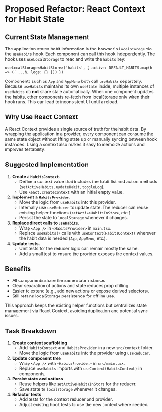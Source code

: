 # Proposed Refactor: React Context for Habit State

## Current State Management

The application stores habit information in the browser's `localStorage` via the
`useHabits` hook. Each component can call this hook independently. The hook
uses `useLocalStorage` to read and write the `habits` key:

```
useLocalStorage<HabitStore>('habits', { active: DEFAULT_HABITS.map(h => ({ ...h, logs: {} })) })
```

Components such as `App` and `AppMenu` both call `useHabits` separately.
Because `useHabits` maintains its own `useState` inside, multiple instances of
`useHabits` do **not** share state automatically. When one component updates the
habits, other components re-fetch from localStorage only when their hook runs.
This can lead to inconsistent UI until a reload.

## Why Use React Context

A React Context provides a single source of truth for the habit data. By wrapping the application in a provider, every component can consume the same state object without lifting state up or manually syncing between hook instances. Using a context also makes it easy to memoize actions and improves testability.

## Suggested Implementation

1. **Create a `HabitsContext`.**
   - Define a context value that includes the habit list and action methods
     (`setActiveHabits`, `updateHabit`, `toggleLog`).
   - Use `React.createContext` with an initial empty value.
2. **Implement a `HabitsProvider`.**
   - Move the logic from `useHabits` into this provider.
   - Internally use `useReducer` to update state. The reducer can reuse existing helper functions (`setActiveHabitsInStore`, etc.).
   - Persist the state to `localStorage` whenever it changes.
3. **Replace direct calls to `useHabits`.**
   - Wrap `<App />` in `<HabitsProvider>` in `main.tsx`.
   - Replace `useHabits()` calls with `useContext(HabitsContext)` wherever the
     habit data is needed (`App`, `AppMenu`, etc.).
4. **Update tests.**
   - Unit tests for the reducer logic can remain mostly the same.
   - Add a small test to ensure the provider exposes the context values.

## Benefits

- All components share the same state instance.
- Clear separation of actions and state reduces prop drilling.
- Easier to extend (e.g., add new actions or expose derived selectors).
- Still retains localStorage persistence for offline use.

This approach keeps the existing helper functions but centralizes state
management via React Context, avoiding duplication and potential sync issues.

## Task Breakdown

1. **Create context scaffolding**
   - Add `HabitsContext` and `HabitsProvider` in a new `src/context` folder.
   - Move the logic from `useHabits` into the provider using `useReducer`.
2. **Update component tree**
   - Wrap `<App />` with `<HabitsProvider>` in `src/main.tsx`.
   - Replace `useHabits` imports with `useContext(HabitsContext)` in components.
3. **Persist state and actions**
   - Reuse helpers like `setActiveHabitsInStore` for the reducer.
   - Save state to `localStorage` whenever it changes.
4. **Refactor tests**
   - Add tests for the context reducer and provider.
   - Adjust existing hook tests to use the new context where needed.

